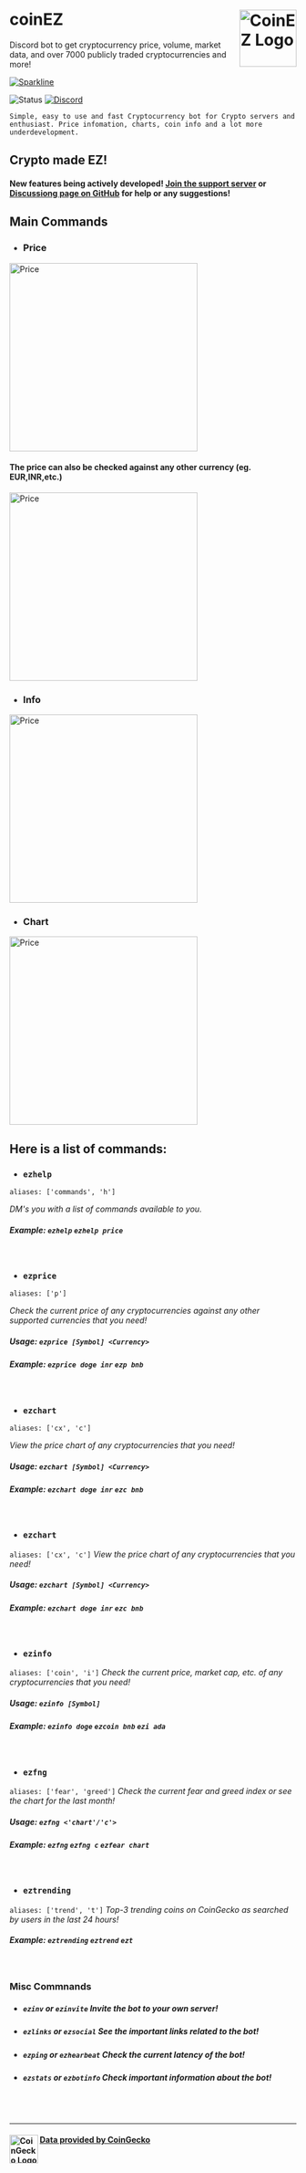  # coinEZ <img src="https://i.ibb.co/QmJbGdZ/logog-01.png" alt="CoinEZ Logo" height="100px" align="right" />

Discord bot to get cryptocurrency price, volume, market data, and over 7000 publicly traded cryptocurrencies and more!

[![Sparkline](https://stars.medv.io/Purukitto/coinEZ.svg)](https://stars.medv.io/Purukitto/coinEZ)

![Status](https://img.shields.io/badge/Status-Online-green) [![Discord](https://img.shields.io/discord/847112067786080277?color=6A7EC2&logo=discord&logoColor=ffffff)](https://discord.gg/3VMG4X56Zh)

``Simple, easy to use and fast Cryptocurrency bot for Crypto servers and enthusiast. Price infomation, charts, coin info and a lot more underdevelopment.``

## Crypto made EZ!

#### New features being actively developed! [Join the support server](https://discord.gg/3VMG4X56Zh) or [Discussiong page on GitHub](https://github.com/Purukitto/coinEZ/discussions) for help or any suggestions!

## Main Commands

- ### Price
 <img src="https://i.ibb.co/tHm3pjF/Price.gif" alt="Price" width="330px"/>

 #### The price can also be checked against any other currency (eg. EUR,INR,etc.)
 <img src="https://i.ibb.co/0sRy8Q7/Price-Change.gif" alt="Price" width="330px"/>

- ### Info
 <img src="https://i.ibb.co/GnRR7XH/Info.gif" alt="Price" width="330px"/>

- ### Chart
 <img src="https://i.ibb.co/cJgB1Fz/Chart.gif" alt="Price" width="330px"/>

## Here is a list of commands:
- ### ``ezhelp``
 ```aliases: ['commands', 'h']```
 
 <i>DM's you with a list of commands available to you.</i>
##### Example: ``ezhelp`` ``ezhelp price``
<br>

- ### ``ezprice``
 ```aliases: ['p']```

 <i>Check the current price of any cryptocurrencies against any other supported currencies that you need!</i>
 ##### Usage: ``ezprice [Symbol] <Currency>``
 ##### Example: ``ezprice doge inr`` ``ezp bnb``
<br>

- ### ``ezchart``
 ```aliases: ['cx', 'c']```

 <i>View the price chart of any cryptocurrencies that you need!</i>
 ##### Usage: ``ezchart [Symbol] <Currency>``
 ##### Example: ``ezchart doge inr`` ``ezc bnb``
<br>

- ### ``ezchart``
 ```aliases: ['cx', 'c']```
 <i>View the price chart of any cryptocurrencies that you need!</i>
 ##### Usage: ``ezchart [Symbol] <Currency>``
 ##### Example: ``ezchart doge inr`` ``ezc bnb``
<br>

- ### ``ezinfo``
 ```aliases: ['coin', 'i']```
 <i>Check the current price, market cap, etc. of any cryptocurrencies that you need!</i>
 ##### Usage: ``ezinfo [Symbol]``
 ##### Example: ``ezinfo doge`` ``ezcoin bnb`` ``ezi ada``
<br>

- ### ``ezfng``
 ```aliases: ['fear', 'greed']```
 <i>Check the current fear and greed index or see the chart for the last month!</i>
 ##### Usage: ``ezfng <'chart'/'c'>``
 ##### Example: ``ezfng`` ``ezfng c`` ``ezfear chart``
<br>

- ### ``eztrending``
 ```aliases: ['trend', 't']```
 <i>Top-3 trending coins on CoinGecko as searched by users in the last 24 hours!</i>
 ##### Example: ``eztrending`` ``eztrend`` ``ezt``
<br>
 
### Misc Commnands
- ##### ``ezinv`` or ``ezinvite`` Invite the bot to your own server!
- ##### ``ezlinks`` or ``ezsocial`` See the important links related to the bot!
- ##### ``ezping`` or ``ezhearbeat`` Check the current latency of the bot!
- ##### ``ezstats`` or ``ezbotinfo`` Check important information about the bot!

<br>
<br>
<hr>

#### [Data provided by CoinGecko](https://www.coingecko.com/en) <img src="https://i.ibb.co/njGBrLM/Coin-Gecko-Logo.png" alt="CoinGecko Logo" height="50px" align="left" /> 
